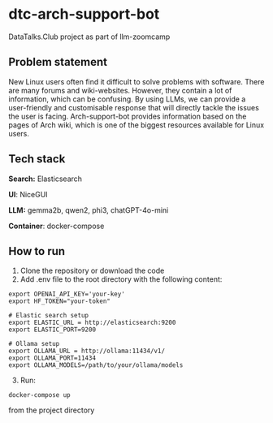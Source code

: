 # dtc-arch-support-bot
DataTalks.Club project as part of llm-zoomcamp

## Problem statement
New Linux users often find it difficult to solve problems with software. There are many forums and wiki-websites. However, they contain a lot of information, which can be confusing. By using LLMs, we can provide a user-friendly and customisable response that will directly tackle the issues the user is facing. Arch-support-bot provides information based on the pages of Arch wiki, which is one of the biggest resources available for Linux users.

## Tech stack
**Search:** Elasticsearch

**UI**: NiceGUI

**LLM:** gemma2b, qwen2, phi3, chatGPT-4o-mini

**Container**: docker-compose

## How to run
1. Clone the repository or download the code
2. Add .env file to the root directory with the following content:
~~~
export OPENAI_API_KEY='your-key'
export HF_TOKEN="your-token"

# Elastic search setup
export ELASTIC_URL = http://elasticsearch:9200
export ELASTIC_PORT=9200

# Ollama setup
export OLLAMA_URL = http://ollama:11434/v1/
export OLLAMA_PORT=11434
export OLLAMA_MODELS=/path/to/your/ollama/models
~~~
3. Run:
~~~
docker-compose up
~~~
from the project directory
